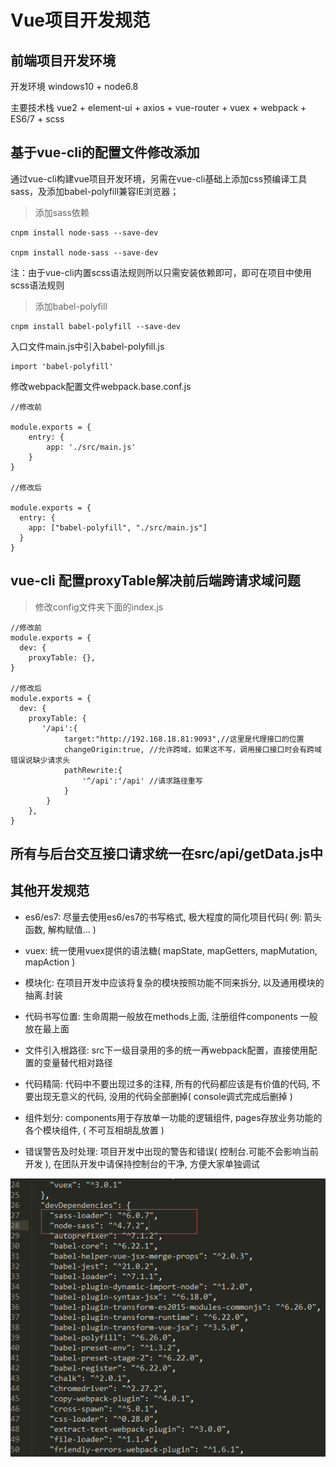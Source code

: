# Vue项目开发规范

## 前端项目开发环境

开发环境 windows10 + node6.8

主要技术栈 vue2 + element-ui + axios + vue-router + vuex + webpack + ES6/7 + scss

## 基于vue-cli的配置文件修改添加

通过vue-cli构建vue项目开发环境，另需在vue-cli基础上添加css预编译工具sass，及添加babel-polyfill兼容IE浏览器；

> 添加sass依赖

```
cnpm install node-sass --save-dev

cnpm install node-sass --save-dev
```

注：由于vue-cli内置scss语法规则所以只需安装依赖即可，即可在项目中使用scss语法规则

>添加babel-polyfill

```
cnpm install babel-polyfill --save-dev
```

入口文件main.js中引入babel-polyfill.js

```
import 'babel-polyfill'
```

修改webpack配置文件webpack.base.conf.js

```
//修改前

module.exports = { 
	entry: { 
		app: './src/main.js' 
	} 
} 

//修改后

module.exports = {
  entry: {
    app: ["babel-polyfill", "./src/main.js"]
  }
}
```

## vue-cli 配置proxyTable解决前后端跨请求域问题

>修改config文件夹下面的index.js

```
//修改前
module.exports = {
  dev: {
    proxyTable: {},
}

//修改后
module.exports = {
  dev: {
    proxyTable: {
       '/api':{
            target:"http://192.168.18.81:9093",//这里是代理接口的位置
            changeOrigin:true, //允许跨域，如果这不写，调用接口接口时会有跨域错误说缺少请求头
            pathRewrite:{
                '^/api':'/api' //请求路径重写
            }
        }
    },
}
```

## 所有与后台交互接口请求统一在src/api/getData.js中

## 其他开发规范

* es6/es7: 尽量去使用es6/es7的书写格式, 极大程度的简化项目代码( 例: 箭头函数, 解构赋值... )

* vuex: 统一使用vuex提供的语法糖( mapState,  mapGetters, mapMutation,  mapAction )

* 模块化: 在项目开发中应该将复杂的模块按照功能不同来拆分, 以及通用模块的抽离.封装

* 代码书写位置: 生命周期一般放在methods上面, 注册组件components 一般放在最上面

* 文件引入根路径: src下一级目录用的多的统一再webpack配置，直接使用配置的变量替代相对路径

* 代码精简: 代码中不要出现过多的注释, 所有的代码都应该是有价值的代码, 不要出现无意义的代码, 没用的代码全部删掉( console调式完成后删掉 )

* 组件划分: components用于存放单一功能的逻辑组件, pages存放业务功能的各个模块组件, ( 不可互相胡乱放置 )

* 错误警告及时处理: 项目开发中出现的警告和错误( 控制台.可能不会影响当前开发 ), 在团队开发中请保持控制台的干净, 方便大家单独调试


<img src="https://github.com/zhuzeliang/9client/blob/master/images/scss.png" />



